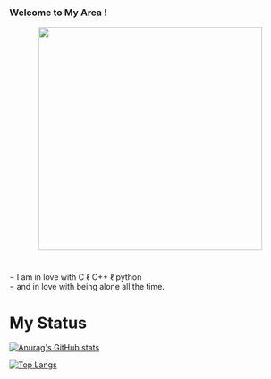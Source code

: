 ### Welcome to My **Area** !

<div align="center" style="display: flex; justify-content: center; align-items: center;">
  <img src="https://cdn.discordapp.com/attachments/1182793367709560953/1199385958693482576/IMG_7765.png?ex=65c25a38&is=65afe538&hm=0e18af42cc3cd17822a7940a9ceb65be37771560291dcfac00f9a81b346b34e5&" width="400">
</div>

#

¬  I am in love with C ℓ C++ ℓ python  
¬  and in love with being alone all the time.

#

# My Status 

[![Anurag's GitHub stats](https://github-readme-stats.vercel.app/api?username=0xL2r&theme=radical&show_icons=true)](https://github.com/anuraghazra/github-readme-stats)

[![Top Langs](https://github-readme-stats.vercel.app/api/top-langs/?username=0xL2r&theme=radical&show_icons=true)](https://github.com/anuraghazra/github-readme-stats)
